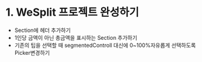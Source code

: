 ﻿
# 1. WeSplit 프로젝트 완성하기

-   Section에 헤더 추가하기
-   1인당 금액이 아닌 총금액을 표시하는 Section 추가하기
-   기존의 팁을 선택할 때 segmentedControll 대신에 0~100%자유롭게 선택하도록 Picker변경하기

